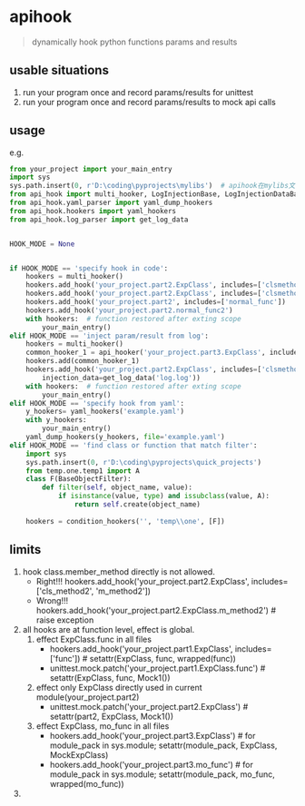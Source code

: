 # apihook
> dynamically hook python functions params and results

## usable situations
1. run your program once and record params/results for unittest
2. run your program once and record params/results to mock api calls

## usage
e.g.
```python
from your_project import your_main_entry
import sys
sys.path.insert(0, r'D:\coding\pyprojects\mylibs')  # apihook在mylibs文件夹下
from api_hook import multi_hooker, LogInjectionBase, LogInjectionDataBase, api_hooker, BaseObjectFilter, condition_hookers
from api_hook.yaml_parser import yaml_dump_hookers
from api_hook.hookers import yaml_hookers
from api_hook.log_parser import get_log_data


HOOK_MODE = None


if HOOK_MODE == 'specify hook in code':
    hookers = multi_hooker()
    hookers.add_hook('your_project.part2.ExpClass', includes=['clsmethod2'], injection=LogInjectionBase)
    hookers.add_hook('your_project.part2.ExpClass', includes=['clsmethod2', 'func2', 'staticmethod2'])
    hookers.add_hook('your_project.part2', includes=['normal_func'])
    hookers.add_hook('your_project.part2.normal_func2')
    with hookers:  # function restored after exting scope
        your_main_entry()
elif HOOK_MODE == 'inject param/result from log':
    hookers = multi_hooker()
    common_hooker_1 = api_hooker('your_project.part3.ExpClass', includes=['func3'])
    hookers.add(common_hooker_1)
    hookers.add_hook('your_project.part2.ExpClass', includes=['clsmethod2'], injection=LogInjectionDataBase, 
        injection_data=get_log_data('log.log'))
    with hookers:  # function restored after exting scope
        your_main_entry()
elif HOOK_MODE == 'specify hook from yaml':
    y_hookers= yaml_hookers('example.yaml')
    with y_hookers:
        your_main_entry()
    yaml_dump_hookers(y_hookers, file='example.yaml')
elif HOOK_MODE == 'find class or function that match filter':
    import sys
    sys.path.insert(0, r'D:\coding\pyprojects\quick_projects')
    from temp.one.temp1 import A
    class F(BaseObjectFilter):
        def filter(self, object_name, value):
            if isinstance(value, type) and issubclass(value, A):
                return self.create(object_name)
    
    hookers = condition_hookers('', 'temp\\one', [F])
```

## limits
1. hook class.member_method directly is not allowed.
    - Right!!! hookers.add_hook('your_project.part2.ExpClass', includes=['cls_method2', 'm_method2'])
    - Wrong!!! hookers.add_hook('your_project.part2.ExpClass.m_method2')    # raise exception
2. all hooks are at function level, effect is global.
    1. effect ExpClass.func in all files
        - hookers.add_hook('your_project.part1.ExpClass', includes=['func'])  # setattr(ExpClass, func, wrapped(func))
        - unittest.mock.patch('your_project.part1.ExpClass.func')             # setattr(ExpClass, func, Mock1())
    2. effect only ExpClass directly used in current module(your_project.part2)
        - unittest.mock.patch('your_project.part2.ExpClass')                  # setattr(part2, ExpClass, Mock1())
    3. effect ExpClass, mo_func in all files
        - hookers.add_hook('your_project.part3.ExpClass')                     # for module_pack in sys.module; setattr(module_pack, ExpClass, MockExpClass)
        - hookers.add_hook('your_project.part3.mo_func')                      # for module_pack in sys.module; setattr(module_pack, mo_func, wrapped(mo_func))
3. 

